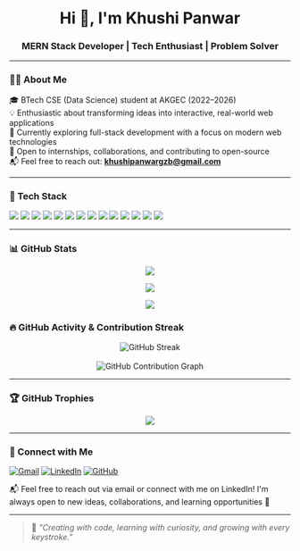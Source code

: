 <h1 align="center">Hi 👋, I'm Khushi Panwar</h1>
<h3 align="center">MERN Stack Developer | Tech Enthusiast | Problem Solver</h3>

---

### 👩‍💻 About Me

🎓 BTech CSE (Data Science) student at AKGEC (2022–2026)  
💡 Enthusiastic about transforming ideas into interactive, real-world web applications  
🧠 Currently exploring full-stack development with a focus on modern web technologies  
🤝 Open to internships, collaborations, and contributing to open-source  
📬 Feel free to reach out: **khushipanwargzb@gmail.com**

---

### 🚀 Tech Stack

<p align="left">
  <img src="https://img.shields.io/badge/HTML5-E34F26?style=flat&logo=html5&logoColor=white" />
  <img src="https://img.shields.io/badge/CSS3-1572B6?style=flat&logo=css3&logoColor=white" />
  <img src="https://img.shields.io/badge/JavaScript-F7DF1E?style=flat&logo=javascript&logoColor=black" />
  <img src="https://img.shields.io/badge/React-20232A?style=flat&logo=react&logoColor=61DAFB" />
  <img src="https://img.shields.io/badge/Next.js-000000?style=flat&logo=next.js&logoColor=white" />
  <img src="https://img.shields.io/badge/Tailwind_CSS-38B2AC?style=flat&logo=tailwind-css&logoColor=white" />
  <img src="https://img.shields.io/badge/Node.js-339933?style=flat&logo=node.js&logoColor=white" />
  <img src="https://img.shields.io/badge/Express.js-000000?style=flat&logo=express&logoColor=white" />
  <img src="https://img.shields.io/badge/MongoDB-4EA94B?style=flat&logo=mongodb&logoColor=white" />
  <img src="https://img.shields.io/badge/Firebase-FFCA28?style=flat&logo=firebase&logoColor=black" />
  <img src="https://img.shields.io/badge/Postman-FF6C37?style=flat&logo=postman&logoColor=white" />
  <img src="https://img.shields.io/badge/Git-F05032?style=flat&logo=git&logoColor=white" />
  <img src="https://img.shields.io/badge/GitHub-181717?style=flat&logo=github&logoColor=white" />
  <img src="https://img.shields.io/badge/Java-007396?style=flat&logo=java&logoColor=white" />
</p>

---

### 📊 GitHub Stats

<p align="center">
  <img src="https://github-readme-stats.vercel.app/api?username=khushi7983&show_icons=true&theme=tokyonight" />
</p>
<p align="center">
  <img src="https://github-readme-stats.vercel.app/api/top-langs/?username=khushi7983&layout=compact&theme=tokyonight" />
</p>
<p align="center">
  <img src="https://github-readme-streak-stats.herokuapp.com?user=khushi7983&theme=tokyonight&hide_border=true" />
</p>

### 🔥 GitHub Activity & Contribution Streak

<p align="center">
  <img src="https://streak-stats.demolab.com?user=khushi7983&theme=tokyonight&hide_border=true&border_radius=5" alt="GitHub Streak"/>
  <br><br>
  <img src="https://github-readme-activity-graph.vercel.app/graph?username=khushi7983&theme=react-dark&bg_color=1a1b27&color=00FFFF&line=00FFFF&point=FFFFFF&hide_border=true" alt="GitHub Contribution Graph" />
</p>

---

### 🏆 GitHub Trophies

<p align="center">
  <img src="https://github-profile-trophy.vercel.app/?username=khushi7983&theme=darkhub" />
</p>

---

### 🤝 Connect with Me

<p align="left">
  <a href="mailto:khushipanwargzb@gmail.com"><img src="https://img.shields.io/badge/Gmail-D14836?style=flat&logo=gmail&logoColor=white" alt="Gmail" /></a>
  <a href="https://www.linkedin.com/in/khushi-panwar-139323256/" target="_blank"><img src="https://img.shields.io/badge/LinkedIn-0A66C2?style=flat&logo=linkedin&logoColor=white" alt="LinkedIn" /></a>
  <a href="https://github.com/khushi7983" target="_blank"><img src="https://img.shields.io/badge/GitHub-181717?style=flat&logo=github&logoColor=white" alt="GitHub" /></a>
</p>

📬 Feel free to reach out via email or connect with me on LinkedIn! I'm always open to new ideas, collaborations, and learning opportunities 🚀

---

> 🌟 *"Creating with code, learning with curiosity, and growing with every keystroke."*
